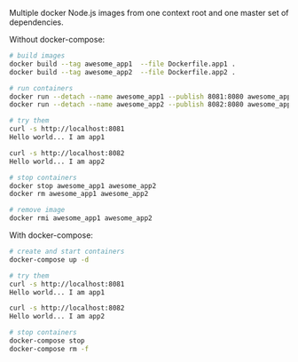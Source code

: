 Multiple docker Node.js images from one context root and one master set of dependencies.

Without docker-compose:

```bash
# build images
docker build --tag awesome_app1  --file Dockerfile.app1 .
docker build --tag awesome_app2  --file Dockerfile.app2 .

# run containers
docker run --detach --name awesome_app1 --publish 8081:8080 awesome_app1:latest
docker run --detach --name awesome_app2 --publish 8082:8080 awesome_app2:latest

# try them
curl -s http://localhost:8081
Hello world... I am app1

curl -s http://localhost:8082
Hello world... I am app2

# stop containers
docker stop awesome_app1 awesome_app2
docker rm awesome_app1 awesome_app2

# remove image
docker rmi awesome_app1 awesome_app2
```

With docker-compose:
```bash
# create and start containers
docker-compose up -d

# try them
curl -s http://localhost:8081
Hello world... I am app1

curl -s http://localhost:8082
Hello world... I am app2

# stop containers
docker-compose stop
docker-compose rm -f
```